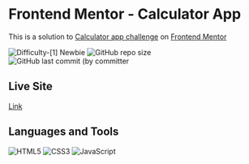 # Frontend Mentor - Calculator App
This is a solution 
to [Calculator app challenge](https://www.frontendmentor.io/challenges/calculator-app-9lteq5N29)
on [Frontend Mentor](https://www.frontendmentor.io)

![Difficulty-[1] Newbie](<https://img.shields.io/badge/Difficulty-[3]_Intermediate-E1B604>)
![GitHub repo size](<https://img.shields.io/github/repo-size/I-antiva-I/CalculatorApp?label=Repo size>)
![GitHub last commit (by committer](<https://img.shields.io/github/last-commit/I-antiva-I/CalculatorApp?label=Last commit>)


## Live Site
[Link](https://i-antiva-i.github.io/CalculatorApp)


## Languages and Tools
![HTML5](https://img.shields.io/badge/HTML5-E34F26?style=for-the-badge&logo=html5&logoColor=white)
![CSS3](https://img.shields.io/badge/CSS3-1572B6?style=for-the-badge&logo=css3&logoColor=white)
![JavaScript](https://img.shields.io/badge/JavaScript-424242?style=for-the-badge&logo=javascript&logoColor=F7DF1E)
  
